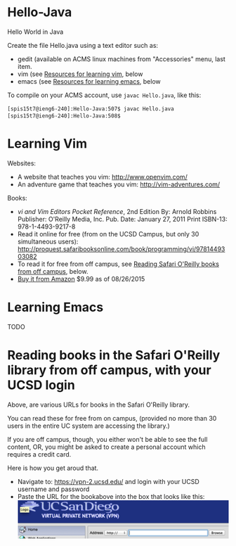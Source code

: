# Hello-Java
Hello World in Java

Create the file Hello.java using a text editor such as:
* gedit (available on ACMS linux machines from "Accessories" menu, last item.
* vim (see [Resources for learning vim](#Learning-Vim), below
* emacs (see [Resources for learning emacs](#Learning-Emacs), below

To compile on your ACMS account, use `javac Hello.java`, like this:

```
[spis15t7@ieng6-240]:Hello-Java:507$ javac Hello.java
[spis15t7@ieng6-240]:Hello-Java:508$ 
```


# <a name="Learning-Vim"></a>Learning Vim

Websites: 
* A website that teaches you vim: http://www.openvim.com/
* An adventure game that teaches you vim: http://vim-adventures.com/

Books:
* <em>vi and Vim Editors Pocket Reference</em>, 2nd Edition By: Arnold Robbins Publisher: O'Reilly Media, Inc. Pub. Date: January 27, 2011 Print ISBN-13: 978-1-4493-9217-8
 * Read it online for free (from on the UCSD Campus, but only 30 simultaneous users): http://proquest.safaribooksonline.com/book/programming/vi/9781449303082
 * To read it for free from off campus, see [Reading Safari O'Reilly books from off campus](#vpn-access), below.
 * [Buy it from Amazon](http://www.amazon.com/Editors-Reference-Support-editing-Paperback/dp/B00DWYQ2OO) $9.99 as of 08/26/2015



# <a name="Learning-Emacs"></a>Learning Emacs

TODO


# <a name="">Reading books in the Safari O'Reilly library from off campus, with your UCSD login

Above, are various URLs for books in the Safari O'Reilly library.

You can read these for free from on campus, (provided no more than 30 users in the entire UC system are accessing the library.)

If you are off campus, though, you either won't be able to see the full content, OR, you might be asked to create  a personal account which requires a credit card.    

Here is how you get aroud that.
* Navigate to: https://vpn-2.ucsd.edu/ and login with your UCSD username and password 
* Paste the URL for the bookabove into the box that looks like this: ![/images/VPN.url.bar.png](/images/VPN.url.bar.png)

